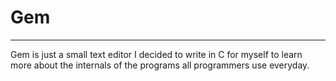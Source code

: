 # Gem
---
Gem is just a small text editor I decided to write in C for myself to learn more about the
internals of the programs all programmers use everyday.
